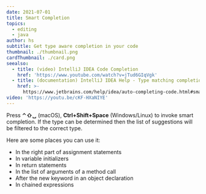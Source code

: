 ```yaml
---
date: 2021-07-01
title: Smart Completion
topics:
  - editing
  - java
author: hs
subtitle: Get type aware completion in your code
thumbnail: ./thumbnail.png
cardThumbnail: ./card.png
seealso:
  - title: (video) IntelliJ IDEA Code Completion
    href: 'https://www.youtube.com/watch?v=jTud6GIqVgk'
  - title: (documentation) IntelliJ IDEA Help - Type matching completion
    href: >-
      https://www.jetbrains.com/help/idea/auto-completing-code.html#smart_type_matching_completion
video: 'https://youtu.be/cKF-HXaNIYE'
---
```

Press **⌃⇧␣** (macOS), **Ctrl+Shift+Space** (Windows/Linux) to invoke smart completion. If the type can be determined then the list of suggestions will be filtered to the correct type.

Here are some places you can use it:
- In the right part of assignment statements
- In variable initializers
- In return statements
- In the list of arguments of a method call
- After the new keyword in an object declaration
- In chained expressions
